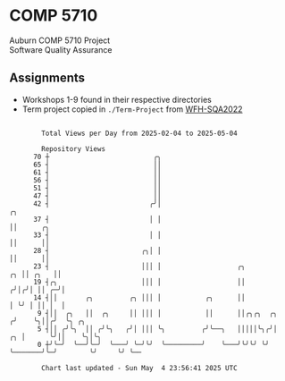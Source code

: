 # COMP 5710
Auburn COMP 5710 Project  
Software Quality Assurance

## Assignments
- Workshops 1-9 found in their respective directories
- Term project copied in `./Term-Project` from [WFH-SQA2022](https://github.com/wumphlett/WFH-SQA2022-AUBURN)

```

        Total Views per Day from 2025-02-04 to 2025-05-04

        Repository Views
      70 ┼                          ╭╮
      65 ┤                          ││
      61 ┤                          ││
      56 ┤                          ││
      51 ┤                          ││
      47 ┤                          ││
      42 ┤                         ╭╯│                                            ╭╮
      37 ┤                         │ │                                            ││      ╭╮
      33 ┤                         │ │                                            ││      ││
      28 ┤                       ╭╮│ │                                            ││      ││
      23 ┤                       │││ │                   ╭╮                    ╭╮ ││ ╭╮   ││
      19 ┤╭╮                     │││ │                   ││                   ╭╯│╭╯│ ││ ╭─╯│
      14 ┤││       ╭╮         ╭╮ │││ │           ╭╮      ││                   │ ╰╯ │ ││ │  │
       9 ┤││  ╭╮   ││  ╭╮     ││ │││ │           ││      ││╭╮╭╮  ╭╮          ╭╯    ╰╮││╭╯  ╰╮ ╭╮
       5 ┤││ ╭╯╰╮  ││ ╭╯╰╮   ╭╯│ │││ ╰╮         ╭╯╰──╮   │││││╰╮╭╯│       ╭╮ │      ╰╯││    ╰╮│╰╮
       0 ┼╯╰─╯  ╰──╯╰─╯  ╰───╯ ╰─╯╰╯  ╰─────────╯    ╰───╯╰╯╰╯ ╰╯ ╰───────╯╰─╯        ╰╯     ╰╯ ╰──

        Chart last updated - Sun May  4 23:56:41 2025 UTC
        
```
